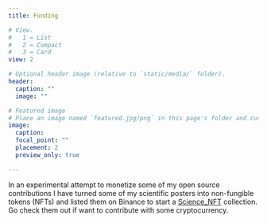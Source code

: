 ```yaml
---
title: Funding

# View.
#   1 = List
#   2 = Compact
#   3 = Card
view: 2

# Optional header image (relative to `static/media/` folder).
header:
  caption: ""
  image: ""

# Featured image
# Place an image named `featured.jpg/png` in this page's folder and customize its options here.
image:
  caption: 
  focal_point: ""
  placement: 2
  preview_only: true

---
```


In an experimental attempt to monetize some of my open source contributions I have turned some of my scientific posters into non-fungible tokens (NFTs) and listed them on Binance to start a [Science_NFT](https://www.binance.com/en/nft/collection/scienceghgnft-620268415220617216) collection. Go check them out if want to contribute with some cryptocurrency.
